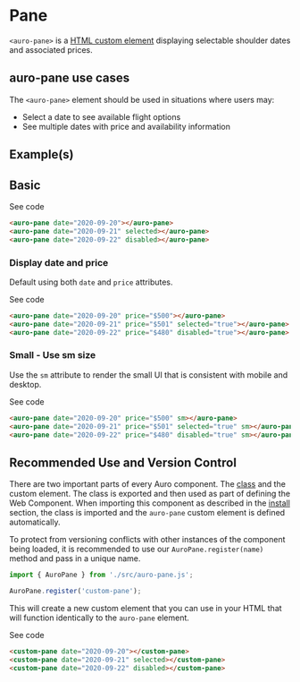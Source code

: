 <!--
The index.md file is a compiled document. No edits should be made directly to this file.
README.md is created by running `npm run build:docs`.
This file is generated based on a template fetched from `./docs/partials/index.md`
-->

# Pane

<!-- AURO-GENERATED-CONTENT:START (FILE:src=../docs/partials/description.md) -->
<!-- The below content is automatically added from ../docs/partials/description.md -->
`<auro-pane>` is a [HTML custom element](https://developer.mozilla.org/en-US/docs/Web/Web_Components/Using_custom_elements) displaying selectable shoulder dates and associated prices.
<!-- AURO-GENERATED-CONTENT:END -->

## auro-pane use cases

<!-- AURO-GENERATED-CONTENT:START (FILE:src=../docs/partials/useCases.md) -->
<!-- The below content is automatically added from ../docs/partials/useCases.md -->
The `<auro-pane>` element should be used in situations where users may:

* Select a date to see available flight options
* See multiple dates with price and availability information
<!-- AURO-GENERATED-CONTENT:END -->

## Example(s)

## Basic

<div class="exampleWrapper">
  <!-- AURO-GENERATED-CONTENT:START (FILE:src=../apiExamples/basic.html) -->
  <!-- The below content is automatically added from ../apiExamples/basic.html -->
  <auro-pane date="2020-09-20"></auro-pane>
  <auro-pane date="2020-09-21" selected></auro-pane>
  <auro-pane date="2020-09-22" disabled></auro-pane>
  <!-- AURO-GENERATED-CONTENT:END -->
</div>
<auro-accordion alignRight>
  <span slot="trigger">See code</span>
<!-- AURO-GENERATED-CONTENT:START (CODE:src=../apiExamples/basic.html) -->
<!-- The below code snippet is automatically added from ../apiExamples/basic.html -->

```html
<auro-pane date="2020-09-20"></auro-pane>
<auro-pane date="2020-09-21" selected></auro-pane>
<auro-pane date="2020-09-22" disabled></auro-pane>
```
<!-- AURO-GENERATED-CONTENT:END -->
</auro-accordion>

### Display date and price

Default using both `date` and `price` attributes.

<div class="exampleWrapper">
  <!-- AURO-GENERATED-CONTENT:START (FILE:src=../apiExamples/dateAndPrice.html) -->
  <!-- The below content is automatically added from ../apiExamples/dateAndPrice.html -->
  <auro-pane date="2020-09-20" price="$500"></auro-pane>
  <auro-pane date="2020-09-21" price="$501" selected="true"></auro-pane>
  <auro-pane date="2020-09-22" price="$480" disabled="true"></auro-pane>
  <!-- AURO-GENERATED-CONTENT:END -->
</div>
<auro-accordion alignRight>
  <span slot="trigger">See code</span>
<!-- AURO-GENERATED-CONTENT:START (CODE:src=../apiExamples/dateAndPrice.html) -->
<!-- The below code snippet is automatically added from ../apiExamples/dateAndPrice.html -->

```html
<auro-pane date="2020-09-20" price="$500"></auro-pane>
<auro-pane date="2020-09-21" price="$501" selected="true"></auro-pane>
<auro-pane date="2020-09-22" price="$480" disabled="true"></auro-pane>
```
<!-- AURO-GENERATED-CONTENT:END -->
</auro-accordion>

### Small - Use sm size

Use the `sm` attribute to render the small UI that is consistent with mobile and desktop.

<div class="exampleWrapper">
  <!-- AURO-GENERATED-CONTENT:START (FILE:src=../apiExamples/small.html) -->
  <!-- The below content is automatically added from ../apiExamples/small.html -->
  <auro-pane date="2020-09-20" price="$500" sm></auro-pane>
  <auro-pane date="2020-09-21" price="$501" selected="true" sm></auro-pane>
  <auro-pane date="2020-09-22" price="$480" disabled="true" sm></auro-pane>
  <!-- AURO-GENERATED-CONTENT:END -->
</div>
<auro-accordion alignRight>
  <span slot="trigger">See code</span>
<!-- AURO-GENERATED-CONTENT:START (CODE:src=../apiExamples/small.html) -->
<!-- The below code snippet is automatically added from ../apiExamples/small.html -->

```html
<auro-pane date="2020-09-20" price="$500" sm></auro-pane>
<auro-pane date="2020-09-21" price="$501" selected="true" sm></auro-pane>
<auro-pane date="2020-09-22" price="$480" disabled="true" sm></auro-pane>
```
<!-- AURO-GENERATED-CONTENT:END -->
</auro-accordion>

## Recommended Use and Version Control

There are two important parts of every Auro component. The <a href="https://developer.mozilla.org/en-US/docs/Web/JavaScript/Reference/Classes">class</a> and the custom element. The class is exported and then used as part of defining the Web Component. When importing this component as described in the <a href="#install">install</a> section, the class is imported and the `auro-pane` custom element is defined automatically.

To protect from versioning conflicts with other instances of the component being loaded, it is recommended to use our `AuroPane.register(name)` method and pass in a unique name.

```js
import { AuroPane } from './src/auro-pane.js';

AuroPane.register('custom-pane');
```

This will create a new custom element that you can use in your HTML that will function identically to the `auro-pane` element.

<div class="exampleWrapper">
  <!-- AURO-GENERATED-CONTENT:START (FILE:src=../apiExamples/customRegistration.html) -->
  <!-- The below content is automatically added from ../apiExamples/customRegistration.html -->
  <custom-pane date="2020-09-20"></custom-pane>
  <custom-pane date="2020-09-21" selected></custom-pane>
  <custom-pane date="2020-09-22" disabled></custom-pane>
  <!-- AURO-GENERATED-CONTENT:END -->
</div>
<auro-accordion alignRight>
  <span slot="trigger">See code</span>
<!-- AURO-GENERATED-CONTENT:START (CODE:src=../apiExamples/customRegistration.html) -->
<!-- The below code snippet is automatically added from ../apiExamples/customRegistration.html -->

```html
<custom-pane date="2020-09-20"></custom-pane>
<custom-pane date="2020-09-21" selected></custom-pane>
<custom-pane date="2020-09-22" disabled></custom-pane>
```
<!-- AURO-GENERATED-CONTENT:END -->
</auro-accordion>
